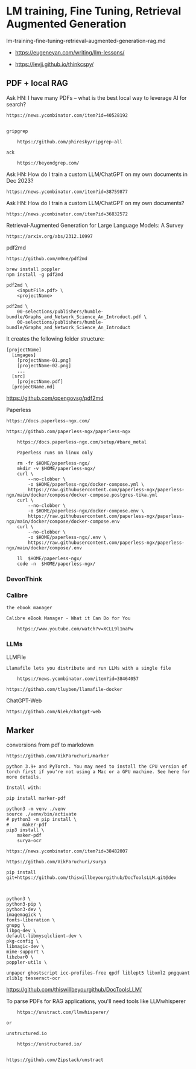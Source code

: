 # LM training, Fine Tuning, Retrieval Augmented Generation

lm-training-fine-tuning-retrieval-augmented-generation-rag.md

*   https://eugeneyan.com/writing/llm-lessons/

*   https://levjj.github.io/thinkcspy/


## PDF + local RAG

Ask HN: I have many PDFs – what is the best local way to leverage AI for search?

    https://news.ycombinator.com/item?id=40528192


    gripgrep

        https://github.com/phiresky/ripgrep-all

    ack

        https://beyondgrep.com/

Ask HN: How do I train a custom LLM/ChatGPT on my own documents in Dec 2023?

    https://news.ycombinator.com/item?id=38759877

Ask HN: How do I train a custom LLM/ChatGPT on my own documents?

    https://news.ycombinator.com/item?id=36832572

Retrieval-Augmented Generation for Large Language Models: A Survey

    https://arxiv.org/abs/2312.10997
    

pdf2md

    https://github.com/m0ne/pdf2md

    brew install poppler
    npm install -g pdf2md

    pdf2md \
        <inputFile.pdf> \
        <projectName>

    pdf2md \
        00-selections/publishers/humble-bundle/Graphs_and_Network_Science_An_Introduct.pdf \
        00-selections/publishers/humble-bundle/Graphs_and_Network_Science_An_Introduct

It creates the following folder structure:

```
[projectName]
  [imgages]
    [projectName-01.png]
    [projectName-02.png]
    ...
  [src]
    [projectName.pdf]
  [projectName.md]    
```

https://github.com/opengovsg/pdf2md


Paperless

    https://docs.paperless-ngx.com/

    https://github.com/paperless-ngx/paperless-ngx

        https://docs.paperless-ngx.com/setup/#bare_metal

        Paperless runs on linux only

        rm -fr $HOME/paperless-ngx/
        mkdir -v $HOME/paperless-ngx/
        curl \
            --no-clobber \
            -o $HOME/paperless-ngx/docker-compose.yml \
            https://raw.githubusercontent.com/paperless-ngx/paperless-ngx/main/docker/compose/docker-compose.postgres-tika.yml
        curl \
            --no-clobber \
            -o $HOME/paperless-ngx/docker-compose.env \
            https://raw.githubusercontent.com/paperless-ngx/paperless-ngx/main/docker/compose/docker-compose.env
        curl \
            --no-clobber \
            -o $HOME/paperless-ngx/.env \
            https://raw.githubusercontent.com/paperless-ngx/paperless-ngx/main/docker/compose/.env

        ll  $HOME/paperless-ngx/
        code -n  $HOME/paperless-ngx/

### DevonThink

### Calibre

    the ebook manager

    Calibre eBook Manager - What it Can Do for You
    
        https://www.youtube.com/watch?v=XCLL9l1naPw

### LLMs

LLMFile
    
    Llamafile lets you distribute and run LLMs with a single file 
    
        https://news.ycombinator.com/item?id=38464057
    
    https://github.com/tluyben/llamafile-docker

ChatGPT-Web

    https://github.com/Niek/chatgpt-web

## Marker

conversions from pdf to markdown

    https://github.com/VikParuchuri/marker

    python 3.9+ and PyTorch. You may need to install the CPU version of torch first if you're not using a Mac or a GPU machine. See here for more details.

    Install with:

    pip install marker-pdf

    python3 -m venv ./venv
    source ./venv/bin/activate
    # python3 -m pip install \
    #     maker-pdf
    pip3 install \
        maker-pdf
        surya-ocr

    https://news.ycombinator.com/item?id=38482007

    https://github.com/VikParuchuri/surya

    pip install git+https://github.com/thiswillbeyourgithub/DocToolsLLM.git@dev



    python3 \
    python3-pip \
    python3-dev \
    imagemagick \
    fonts-liberation \
    gnupg \
    libpq-dev \
    default-libmysqlclient-dev \
    pkg-config \
    libmagic-dev \
    mime-support \
    libzbar0 \
    poppler-utils \

    unpaper ghostscript icc-profiles-free qpdf liblept5 libxml2 pngquant zlib1g tesseract-ocr



https://github.com/thiswillbeyourgithub/DocToolsLLM/


To parse PDFs for RAG applications, you'll need tools like 
    LLMwhisperer

        https://unstract.com/llmwhisperer/

    or 

    unstructured.io

        https://unstructured.io/

    
    https://github.com/Zipstack/unstract
    

